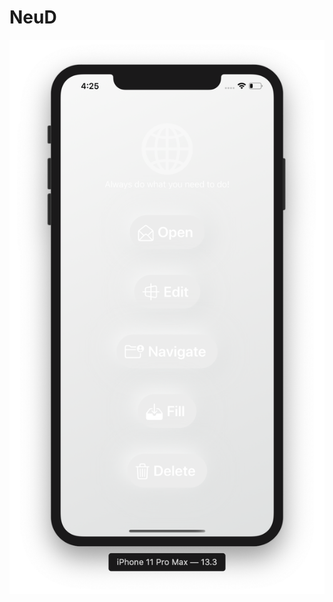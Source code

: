 # NeuD

![](https://github.com/ram4ik/NeuD/blob/master/NeuD/Assets.xcassets/Screenshot%202020-02-16%20at%2016.25.26.imageset/Screenshot%202020-02-16%20at%2016.25.26.png)
